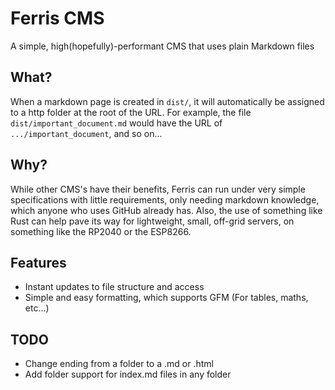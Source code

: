 # Ferris CMS

A simple, high(hopefully)-performant CMS that uses plain Markdown files

## What?
When a markdown page is created in ```dist/```, it will automatically be assigned to a http folder at the root of the URL. For example, the file ```dist/important_document.md``` would have the URL of ```.../important_document```, and so on...

## Why?
While other CMS's have their benefits, Ferris can run under very simple specifications with little requirements, only needing markdown knowledge, which anyone who uses GitHub already has. Also, the use of something like Rust can help pave its way for lightweight, small, off-grid servers, on something like the RP2040 or the ESP8266.

## Features
- Instant updates to file structure and access
- Simple and easy formatting, which supports GFM (For tables, maths, etc...)

## TODO
- Change ending from a folder to a .md or .html
- Add folder support for index.md files in any folder